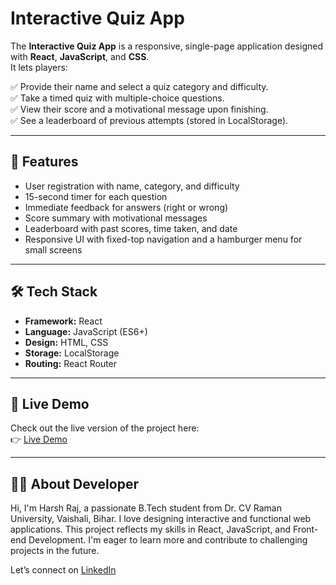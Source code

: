 # Interactive Quiz App

The **Interactive Quiz App** is a responsive, single-page application designed with **React**, **JavaScript**, and **CSS**.  
It lets players:

✅ Provide their name and select a quiz category and difficulty.  
✅ Take a timed quiz with multiple-choice questions.  
✅ View their score and a motivational message upon finishing.  
✅ See a leaderboard of previous attempts (stored in LocalStorage).

---

## 🌟 Features

- User registration with name, category, and difficulty
- 15-second timer for each question
- Immediate feedback for answers (right or wrong)
- Score summary with motivational messages
- Leaderboard with past scores, time taken, and date
- Responsive UI with fixed-top navigation and a hamburger menu for small screens

---

## 🛠 Tech Stack

- **Framework:** React
- **Language:** JavaScript (ES6+)
- **Design:** HTML, CSS
- **Storage:** LocalStorage
- **Routing:** React Router

---

## 🚀 Live Demo

Check out the live version of the project here:  
👉 [Live Demo](https://interactive-quiz-app-six.vercel.app/)

---

## 🙋‍♀ About Developer

Hi, I'm Harsh Raj, a passionate B.Tech student from Dr. CV Raman University, Vaishali, Bihar.
I love designing interactive and functional web applications.
This project reflects my skills in React, JavaScript, and Front-end Development.
I'm eager to learn more and contribute to challenging projects in the future.


Let’s connect on [LinkedIn](https://www.linkedin.com/in/harshraj94) 
